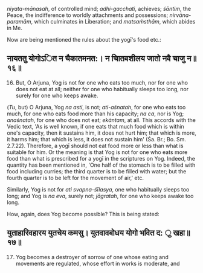 *niyata-mānasah*, of controlled mind; *adhi-gacchati*, achieves; *śāntim*, the Peace, the indifference to worldly attachments and possessions; *nirvāna-paramām*, which culminates in Liberation; and *matsaṁsthām*, which abides in Me.

Now are being mentioned the rules about the yogī's food etc.:

## नायततु योगोऽित न चैकातमनत:। न चाितवशीलय जातो नवै चाजु न॥१६॥

16. But, O Arjuna, Yog is not for one who eats too much, nor for one who does not eat at all; neither for one who habitually sleeps too long, nor surely for one who keeps awake.

(*Tu*, but) O Arjuna, Yog *na asti*, is not; *ati-aśnatah*, for one who eats too much, for one who eats food more than his capacity; *na ca*, nor is Yog; *anaśnatah*, for one who does not eat; *ekāntam*, at all. This accords with the Vedic text, 'As is well known, if one eats that much food which is within one's capacity, then it sustains him, it does not hurt him; that which is more, it harms him; that which is less, it does not sustain him' (Śa. Br.; Bo. Sm. 2.7.22). Therefore, a yogī should not eat food more or less than what is suitable for him. Or the meaning is that Yog is not for one who eats more food than what is prescribed for a yogī in the scriptures on Yog. Indeed, the quantity has been mentioned in, 'One half of the stomach is to be filled with food including curries; the third quarter is to be filled with water; but the fourth quarter is to be left for the movement of air,' etc.

Similarly, Yog is not for *ati svapna-śīlasya*, one who habitually sleeps too long; and Yog is *na eva*, surely not; *jāgratah*, for one who keeps awake too long.

How, again, does Yog become possible? This is being stated:

## युताहारिवहारय युतचेय कमसु। युतवावबोधय योगो भवित द: ु खहा॥१७॥

17. Yog becomes a destroyer of sorrow of one whose eating and movements are regulated, whose effort in works is moderate, and